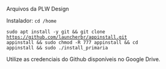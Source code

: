Arquivos da PLW Design

Instalador:
<code>cd /home</code>

<code>sudo apt install -y git && git clone https://github.com/launcherbr/appinstall.git appinstall && sudo chmod -R 777 appinstall  && cd appinstall  && sudo ./install_primaria</code>

Utilize as credenciais do Github disponíveis no Google Drive.
